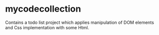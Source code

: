 # mycodecollection
Contains a todo list project which applies manipulation of 
DOM elements and Css implementation with some Html.
